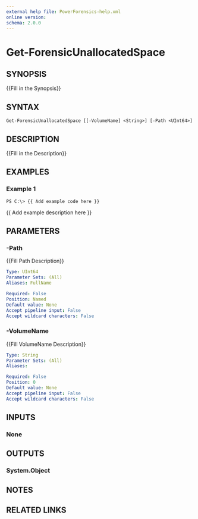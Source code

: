 ```yaml
---
external help file: PowerForensics-help.xml
online version: 
schema: 2.0.0
---
```


# Get-ForensicUnallocatedSpace

## SYNOPSIS
{{Fill in the Synopsis}}

## SYNTAX

```
Get-ForensicUnallocatedSpace [[-VolumeName] <String>] [-Path <UInt64>]
```

## DESCRIPTION
{{Fill in the Description}}

## EXAMPLES

### Example 1
```
PS C:\> {{ Add example code here }}
```

{{ Add example description here }}

## PARAMETERS

### -Path
{{Fill Path Description}}

```yaml
Type: UInt64
Parameter Sets: (All)
Aliases: FullName

Required: False
Position: Named
Default value: None
Accept pipeline input: False
Accept wildcard characters: False
```

### -VolumeName
{{Fill VolumeName Description}}

```yaml
Type: String
Parameter Sets: (All)
Aliases: 

Required: False
Position: 0
Default value: None
Accept pipeline input: False
Accept wildcard characters: False
```

## INPUTS

### None


## OUTPUTS

### System.Object

## NOTES

## RELATED LINKS

